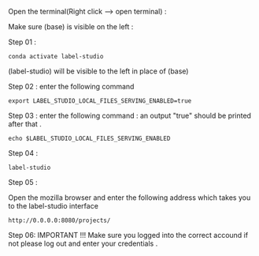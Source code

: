 Open the terminal(Right click --> open terminal) : 

Make sure (base) is visible on the left :

Step 01 :
```
conda activate label-studio
```

(label-studio) will be  visible to the left in place of (base)


Step 02 : enter the following command
```
export LABEL_STUDIO_LOCAL_FILES_SERVING_ENABLED=true
```

Step 03 : enter the following command : an output "true" should be printed after that .
```
echo $LABEL_STUDIO_LOCAL_FILES_SERVING_ENABLED
```

Step 04 : 
 ```
 label-studio
 ```
 
 Step 05 : 
 
 Open the mozilla browser and enter the following address which takes you to the label-studio interface
 ```
 http://0.0.0.0:8080/projects/
 ```

Step  06: 
IMPORTANT !!!
Make sure you logged into the correct accound if not please log out and enter your credentials . 

